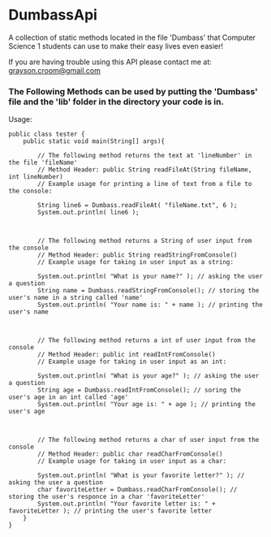 # DumbassApi
A collection of static methods located in the file 'Dumbass' that Computer Science 1 students can use to make their easy lives even easier!

If you are having trouble using this API please contact me at: grayson.croom@gmail.com

<h3>The Following Methods can be used by putting the 'Dumbass' file and the 'lib' folder in the directory your code is in.</h3>

Usage:
```
public class tester {
	public static void main(String[] args){
		
		// The following method returns the text at 'lineNumber' in the file 'fileName'
		// Method Header: public String readFileAt(String fileName, int lineNumber)
		// Example usage for printing a line of text from a file to the console:
		
		String line6 = Dumbass.readFileAt( "fileName.txt", 6 );
		System.out.println( line6 ); 
		
		
		
		// The following method returns a String of user input from the console
		// Method Header: public String readStringFromConsole()
		// Example usage for taking in user input as a string:
		
		System.out.println( "What is your name?" ); // asking the user a question
		String name = Dumbass.readStringFromConsole(); // storing the user's name in a string called 'name'
		System.out.println( "Your name is: " + name ); // printing the user's name
		
		
		
		// The following method returns a int of user input from the console
		// Method Header: public int readIntFromConsole()
		// Example usage for taking in user input as an int:
		
		System.out.println( "What is your age?" ); // asking the user a question
		String age = Dumbass.readIntFromConsole(); // soring the user's age in an int called 'age'
		System.out.println( "Your age is: " + age ); // printing the user's age
		
		
		
		// The following method returns a char of user input from the console
		// Method Header: public char readCharFromConsole()
		// Example usage for taking in user input as a char:
		
		System.out.println( "What is your favorite letter?" ); // asking the user a question
		char favoriteLetter = Dumbass.readCharFromConsole(); // storing the user's responce in a char 'favoriteLetter'
		System.out.println( "Your favorite letter is: " + favoriteLetter ); // printing the user's favorite letter
	}
}
```
